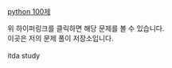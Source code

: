<!-- [python 100제](https://www.notion.so/pythonworkbook/Python-100-6ee1860ce29a41bc8eb6b9cfa7d7f06c){:target="_blank" rel="noopener"} -->

<a href="https://www.notion.so/pythonworkbook/Python-100-6ee1860ce29a41bc8eb6b9cfa7d7f06c" target="_blank">python 100제</a>

위 하이퍼링크를 클릭하면 해당 문제를 볼 수 있습니다.<br>
이곳은 저의 문제 풀이 저장소입니다.<br><br>
itda study